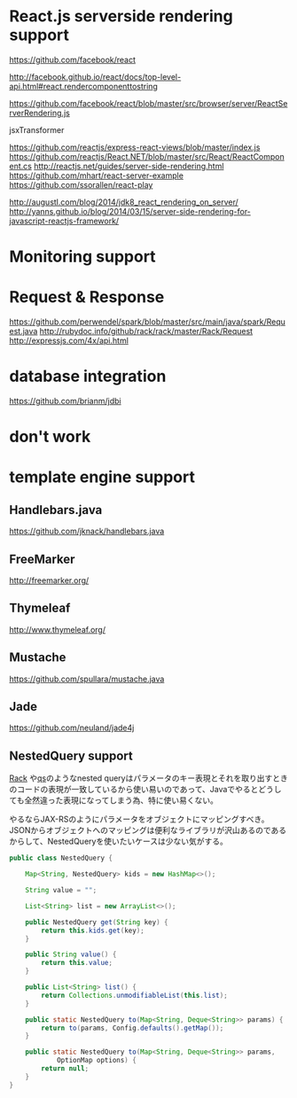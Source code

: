 
# React.js serverside rendering support
https://github.com/facebook/react

http://facebook.github.io/react/docs/top-level-api.html#react.rendercomponenttostring

https://github.com/facebook/react/blob/master/src/browser/server/ReactServerRendering.js

jsxTransformer

https://github.com/reactjs/express-react-views/blob/master/index.js
https://github.com/reactjs/React.NET/blob/master/src/React/ReactComponent.cs
http://reactjs.net/guides/server-side-rendering.html
https://github.com/mhart/react-server-example
https://github.com/ssorallen/react-play


http://augustl.com/blog/2014/jdk8_react_rendering_on_server/
http://yanns.github.io/blog/2014/03/15/server-side-rendering-for-javascript-reactjs-framework/

# Monitoring support

# Request & Response
https://github.com/perwendel/spark/blob/master/src/main/java/spark/Request.java
http://rubydoc.info/github/rack/rack/master/Rack/Request
http://expressjs.com/4x/api.html



# database integration

https://github.com/brianm/jdbi

# don't work

# template engine support
## Handlebars.java
https://github.com/jknack/handlebars.java

## FreeMarker
http://freemarker.org/

## Thymeleaf
http://www.thymeleaf.org/

## Mustache
https://github.com/spullara/mustache.java

## Jade
https://github.com/neuland/jade4j


## NestedQuery support
[Rack](https://github.com/rack/rack/blob/master/lib/rack/utils.rb#L104) や[qs](https://github.com/hapijs/qs)のようなnested queryはパラメータのキー表現とそれを取り出すときのコードの表現が一致しているから使い易いのであって、Javaでやるとどうしても全然違った表現になってしまう為、特に使い易くない。

やるならJAX-RSのようにパラメータをオブジェクトにマッピングすべき。
JSONからオブジェクトへのマッピングは便利なライブラリが沢山あるのであるからして、NestedQueryを使いたいケースは少ない気がする。



```java
public class NestedQuery {

	Map<String, NestedQuery> kids = new HashMap<>();

	String value = "";

	List<String> list = new ArrayList<>();

	public NestedQuery get(String key) {
		return this.kids.get(key);
	}

	public String value() {
		return this.value;
	}

	public List<String> list() {
		return Collections.unmodifiableList(this.list);
	}

	public static NestedQuery to(Map<String, Deque<String>> params) {
		return to(params, Config.defaults().getMap());
	}

	public static NestedQuery to(Map<String, Deque<String>> params,
			OptionMap options) {
		return null;
	}
}
```


